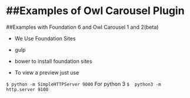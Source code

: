 ##Examples of Owl Carousel Plugin
===================================

##Examples with Foundation 6 and Owl Carousel 1 and 2(beta)

+ We Use Foundation Sites

+ gulp

+ bower to install foundation sites

+ To view a preview just use 

``
$ python -m SimpleHTTPServer 9000
``
For python 3 
``
$  python3 -m  http.server 9100
``